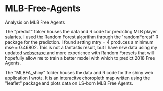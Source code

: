 # MLB-Free-Agents
Analysis on MLB Free Agents

The "predict" folder houses the data and R code for predicting MLB player salaries. I used the Random Forest algorithm through
the "randomForest" R package for the prediction. I found setting mtry = 4 produces a minimum mse =  0.46802. This is not a fantastic result, but I have new data using my updated <a href = "https://github.com/CooperLogerfo/MLB-FA-Webscrape " > webscrape </a> and more experience with Random Foresets that will hopefully allow me to train a better model with which to predict 2018 Free Agents.

The "MLBFA_shiny" folder houses the data and R code for the shiny web application I wrote. It is an interacitve choropleth map written using the "leaflet" package and plots data on US-born MLB Free Agents. 
